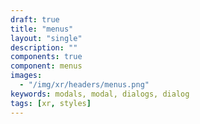 ```yaml
---
draft: true
title: "menus"
layout: "single"
description: ""
components: true
component: menus
images:
  - "/img/xr/headers/menus.png"
keywords: modals, modal, dialogs, dialog
tags: [xr, styles]
---
```


